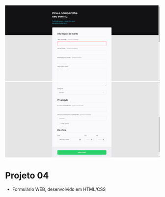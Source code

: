 ![Projeto 04](img1.png)
![Projeto 04](img2.png)

# Projeto 04
 - Formulário WEB, desenvolvido em HTML/CSS